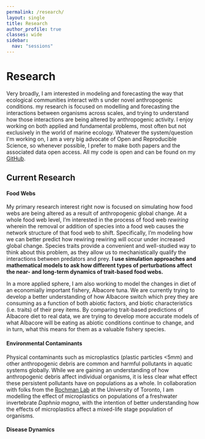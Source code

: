 ```yaml
---
permalink: /research/
layout: single
title: Research
author_profile: true
classes: wide
sidebar:
  nav: "sessions"
---
```


# Research

Very broadly, I am interested in modeling and forecasting the way that ecological communities interact with s under novel anthropogenic conditions. my research is focused on modelling and forecasting the interactions between organisms across scales, and trying to understand how those interactions are being altered by anthropogenic activity. I enjoy working on both applied and fundamental problems, most often but not exclusively in the world of marine ecology. Whatever the system/question I'm working on, I am a very big advocate of Open and Reproducible Science, so whenever possible, I prefer to make both papers and the associated data open access. All my code is open and can be found on my [GitHub](https://github.com/colebrookson).

## Current Research

#### Food Webs

My primary research interest right now is focused on simulating how food webs are being altered as a result of anthropogenic global change. At a whole food web level, I’m interested in the process of food web *rewiring* wherein the removal or addition of species into a food web causes the network structure of that food web to shift. Specifically, I’m modeling how we can better predict how rewiring rewiring will occur under increased global change. Species traits provide a convenient and well-studied way to think about this problem, as they allow us to mechanistically qualify the interactions between predators and prey. **I use simulation approaches and mathematical models to ask how different types of perturbations affect the near- and long-term dynamics of trait-based food webs.**

In a more applied sphere, I am also working to model the changes in diet of an economially important fishery, Albacore tuna. We are currently trying to develop a better understanding of how Albacore switch which prey they are consuming as a function of both abiotic factors, and biotic characteristics (i.e. traits) of their prey items. By comparing trait-based predictions of Albacore diet to real data, we are trying to develop more accurate models of what Albacore will be eating as abiotic conditions continue to change, and in turn, what this means for them as a valuable fishery species.

#### Environmental Contaminants

Physical contaminants such as microplastics (plastic particles <5mm) and other anthropogenic debris are common and harmful pollutants in aquatic systems globally. While we are gaining an understanding of how anthropogenic debris affect individual organisms, it is less clear what effect these persistent pollutants have on populations as a whole. In collaboration with folks from the [Rochman Lab](https://rochmanlab.com) at the University of Toronto, I am modelling the effect of microplastics on populations of a freshwater invertebrate *Daphnia magna*, with the intention of better understanding how the effects of microplastics affect a mixed-life stage population of organisms.

#### Disease Dynamics
